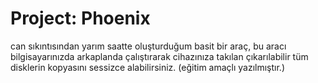# Project: Phoenix
can sıkıntısından yarım saatte oluşturduğum basit bir araç, bu aracı bilgisayarınızda arkaplanda çalıştırarak cihazınıza takılan çıkarılabilir tüm disklerin kopyasını sessizce alabilirsiniz. (eğitim amaçlı yazılmıştır.)

